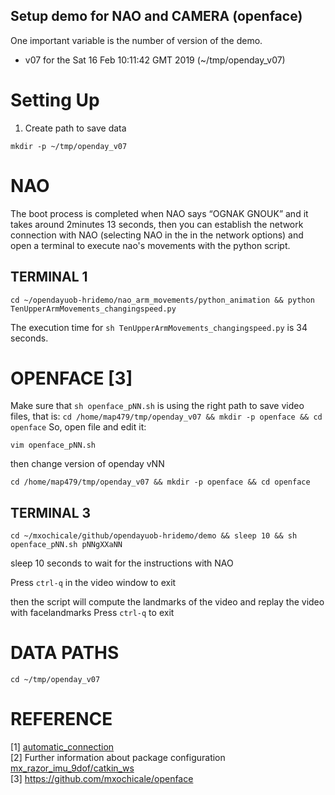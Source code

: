 Setup demo for NAO and CAMERA (openface)
---
One important variable is the number of version of the demo.

* v07 for the Sat 16 Feb 10:11:42 GMT 2019  (~/tmp/openday_v07)



# Setting Up

1. Create path to save data

```
mkdir -p ~/tmp/openday_v07
```


# NAO
The boot process is completed when NAO says “OGNAK GNOUK” and it takes around
2minutes 13 seconds, then you can establish the network connection with NAO
(selecting NAO in the in the network options)
and open a terminal to execute nao's movements with the python script.

## TERMINAL 1

```
cd ~/opendayuob-hridemo/nao_arm_movements/python_animation && python TenUpperArmMovements_changingspeed.py

```

The execution time for 
`sh TenUpperArmMovements_changingspeed.py`
is 34 seconds.



# OPENFACE [3]
Make sure that `sh openface_pNN.sh` is using the right path to save
video files, that is: `cd /home/map479/tmp/openday_v07 && mkdir -p openface && cd openface`
So, open file and edit it:

```
vim openface_pNN.sh
```
then change version of openday vNN
```
cd /home/map479/tmp/openday_v07 && mkdir -p openface && cd openface
```




## TERMINAL 3

```
cd ~/mxochicale/github/opendayuob-hridemo/demo && sleep 10 && sh openface_pNN.sh pNNgXXaNN
```
sleep 10 seconds to wait for the instructions with NAO 

Press `ctrl-q` in the video window to exit

then the script will compute the landmarks of the video
and replay the video with facelandmarks
Press `ctrl-q` to exit


# DATA PATHS

```
cd ~/tmp/openday_v07
```

#  REFERENCE

[1] [automatic_connection](https://github.com/mxochicale/ros/tree/master/bluetooth_dev_conf/automatic_connection)  
[2] Further information about package configuration [mx_razor_imu_9dof/catkin_ws](https://github.com/mxochicale/ros/tree/master/mx_razor_imu_9dof/catkin_ws)  
[3] https://github.com/mxochicale/openface  




